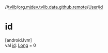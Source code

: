 //[tvlib](../../../index.md)/[org.mjdev.tvlib.data.github.remote](../index.md)/[User](index.md)/[id](id.md)

# id

[androidJvm]\
val [id](id.md): [Long](https://kotlinlang.org/api/latest/jvm/stdlib/kotlin/-long/index.html) = 0
